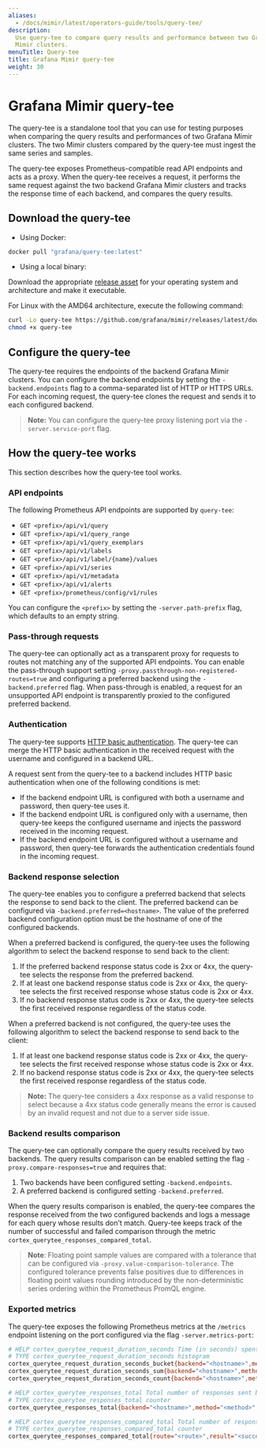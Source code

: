 ```yaml
---
aliases:
  - /docs/mimir/latest/operators-guide/tools/query-tee/
description:
  Use query-tee to compare query results and performance between two Grafana
  Mimir clusters.
menuTitle: Query-tee
title: Grafana Mimir query-tee
weight: 30
---
```


# Grafana Mimir query-tee

The query-tee is a standalone tool that you can use for testing purposes when comparing the query results and performances of two Grafana Mimir clusters.
The two Mimir clusters compared by the query-tee must ingest the same series and samples.

The query-tee exposes Prometheus-compatible read API endpoints and acts as a proxy.
When the query-tee receives a request, it performs the same request against the two backend Grafana Mimir clusters and tracks the response time of each backend, and compares the query results.

## Download the query-tee

- Using Docker:

```bash
docker pull "grafana/query-tee:latest"
```

- Using a local binary:

Download the appropriate [release asset](https://github.com/grafana/mimir/releases/latest) for your operating system and architecture and make it executable.

For Linux with the AMD64 architecture, execute the following command:

```bash
curl -Lo query-tee https://github.com/grafana/mimir/releases/latest/download/query-tee-linux-amd64
chmod +x query-tee
```

## Configure the query-tee

The query-tee requires the endpoints of the backend Grafana Mimir clusters.
You can configure the backend endpoints by setting the `-backend.endpoints` flag to a comma-separated list of HTTP or HTTPS URLs.
For each incoming request, the query-tee clones the request and sends it to each configured backend.

> **Note:** You can configure the query-tee proxy listening port via the `-server.service-port` flag.

## How the query-tee works

This section describes how the query-tee tool works.

### API endpoints

The following Prometheus API endpoints are supported by `query-tee`:

- `GET <prefix>/api/v1/query`
- `GET <prefix>/api/v1/query_range`
- `GET <prefix>/api/v1/query_exemplars`
- `GET <prefix>/api/v1/labels`
- `GET <prefix>/api/v1/label/{name}/values`
- `GET <prefix>/api/v1/series`
- `GET <prefix>/api/v1/metadata`
- `GET <prefix>/api/v1/alerts`
- `GET <prefix>/prometheus/config/v1/rules`

You can configure the `<prefix>` by setting the `-server.path-prefix` flag, which defaults to an empty string.

### Pass-through requests

The query-tee can optionally act as a transparent proxy for requests to routes not matching any of the supported API endpoints.
You can enable the pass-through support setting `-proxy.passthrough-non-registered-routes=true` and configuring a preferred backend using the `-backend.preferred` flag.
When pass-through is enabled, a request for an unsupported API endpoint is transparently proxied to the configured preferred backend.

### Authentication

The query-tee supports [HTTP basic authentication](https://developer.mozilla.org/en-US/docs/Web/HTTP/Authentication).
The query-tee can merge the HTTP basic authentication in the received request with the username and configured in a backend URL.

A request sent from the query-tee to a backend includes HTTP basic authentication when one of the following conditions is met:

- If the backend endpoint URL is configured with both a username and password, then query-tee uses it.
- If the backend endpoint URL is configured only with a username, then query-tee keeps the configured username and injects the password received in the incoming request.
- If the backend endpoint URL is configured without a username and password, then query-tee forwards the authentication credentials found in the incoming request.

### Backend response selection

The query-tee enables you to configure a preferred backend that selects the response to send back to the client.
The preferred backend can be configured via `-backend.preferred=<hostname>`.
The value of the preferred backend configuration option must be the hostname of one of the configured backends.

When a preferred backend is configured, the query-tee uses the following algorithm to select the backend response to send back to the client:

1. If the preferred backend response status code is 2xx or 4xx, the query-tee selects the response from the preferred backend.
1. If at least one backend response status code is 2xx or 4xx, the query-tee selects the first received response whose status code is 2xx or 4xx.
1. If no backend response status code is 2xx or 4xx, the query-tee selects the first received response regardless of the status code.

When a preferred backend is not configured, the query-tee uses the following algorithm to select the backend response to send back to the client:

1. If at least one backend response status code is 2xx or 4xx, the query-tee selects the first received response whose status code is 2xx or 4xx.
1. If no backend response status code is 2xx or 4xx, the query-tee selects the first received response regardless of the status code.

> **Note:** The query-tee considers a 4xx response as a valid response to select because a 4xx status code generally means the error is caused by an invalid request and not due to a server side issue.

### Backend results comparison

The query-tee can optionally compare the query results received by two backends.
The query results comparison can be enabled setting the flag `-proxy.compare-responses=true` and requires that:

1. Two backends have been configured setting `-backend.endpoints`.
1. A preferred backend is configured setting `-backend.preferred`.

When the query results comparison is enabled, the query-tee compares the response received from the two configured backends and logs a message for each query whose results don't match. Query-tee keeps track of the number of successful and failed comparison through the metric `cortex_querytee_responses_compared_total`.

> **Note**: Floating point sample values are compared with a tolerance that can be configured via `-proxy.value-comparison-tolerance`. The configured tolerance prevents false positives due to differences in floating point values rounding introduced by the non-deterministic series ordering within the Prometheus PromQL engine.

### Exported metrics

The query-tee exposes the following Prometheus metrics at the `/metrics` endpoint listening on the port configured via the flag `-server.metrics-port`:

```bash
# HELP cortex_querytee_request_duration_seconds Time (in seconds) spent serving HTTP requests.
# TYPE cortex_querytee_request_duration_seconds histogram
cortex_querytee_request_duration_seconds_bucket{backend="<hostname>",method="<method>",route="<route>",status_code="<status>",le="<bucket>"}
cortex_querytee_request_duration_seconds_sum{backend="<hostname>",method="<method>",route="<route>",status_code="<status>"}
cortex_querytee_request_duration_seconds_count{backend="<hostname>",method="<method>",route="<route>",status_code="<status>"}

# HELP cortex_querytee_responses_total Total number of responses sent back to the client by the selected backend.
# TYPE cortex_querytee_responses_total counter
cortex_querytee_responses_total{backend="<hostname>",method="<method>",route="<route>"}

# HELP cortex_querytee_responses_compared_total Total number of responses compared per route name by result.
# TYPE cortex_querytee_responses_compared_total counter
cortex_querytee_responses_compared_total{route="<route>",result="<success|fail>"}
```
